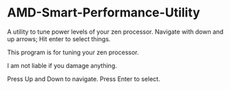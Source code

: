 # AMD-Smart-Performance-Utility
A utility to tune power levels of your zen processor.  Navigate with down and up arrows; Hit enter to select things.


This program is for tuning your zen processor.

I am not liable if you damage anything.

Press Up and Down to navigate. Press Enter to select.
